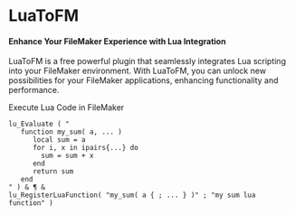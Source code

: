 # LuaToFM
#### Enhance Your FileMaker Experience with Lua Integration

LuaToFM is a free powerful plugin that seamlessly integrates Lua scripting into your FileMaker environment. With LuaToFM, you can unlock new possibilities for your FileMaker applications, enhancing functionality and performance.

Execute Lua Code in FileMaker
```
lu_Evaluate ( "
   function my_sum( a, ... ) 
      local sum = a
      for i, x in ipairs{...} do
        sum = sum + x
      end     
      return sum
   end 
" ) & ¶ & 
lu_RegisterLuaFunction( "my_sum( a { ; ... } )" ; "my sum lua function" )
```





